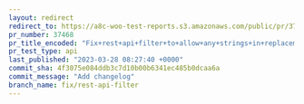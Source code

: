 ```yaml
---
layout: redirect
redirect_to: https://a8c-woo-test-reports.s3.amazonaws.com/public/pr/37468/api/index.html
pr_number: 37468
pr_title_encoded: "Fix+rest+api+filter+to+allow+any+strings+in+replacement"
pr_test_type: api
last_published: "2023-03-28 08:27:40 +0000"
commit_sha: 4f3075e084ddb3c7d10b00b6341ec485b0dcaa6a
commit_message: "Add changelog"
branch_name: fix/rest-api-filter
---
```

